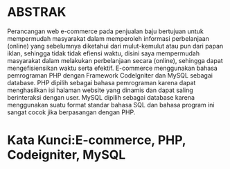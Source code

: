 # ABSTRAK

  Perancangan web e-commerce pada penjualan baju bertujuan untuk mempermudah masyarakat dalam memperoleh informasi perbelanjaan (online) yang sebelumnya diketahui dari mulut-kemulut atau pun dari papan iklan, sehingga tidak tidak efiensi waktu, disini saya mempermudah masyarakat dalam melakukan perbelanjaan secara (online), sehingga dapat mengefisiensikan waktu serta efektif.
  E-commerce menggunakan bahasa pemrograman PHP dengan Framework CodeIgniter dan MySQL sebagai database. PHP dipilih sebagai bahasa pemrograman karena dapat menghasilkan isi halaman website yang dinamis dan dapat saling berinteraksi dengan user. MySQL  dipilih  sebagai  database  karena  menggunakan  suatu  format  standar bahasa SQL dan bahasa program ini sangat cocok jika berpasangan dengan PHP.

# Kata Kunci:E-commerce, PHP, Codeigniter, MySQL
















